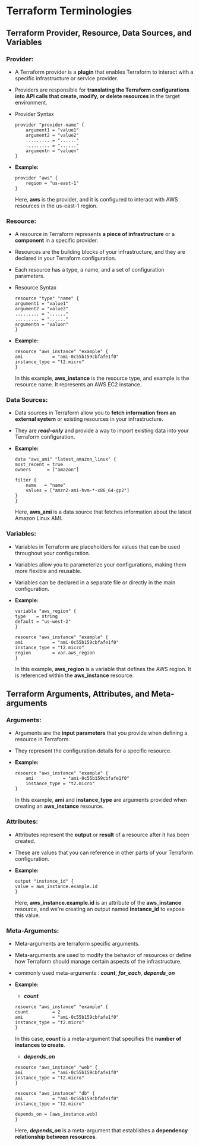 # Terraform Terminologies

## Terraform Provider, Resource, Data Sources, and Variables

### Provider:

- A Terraform provider is a **plugin** that enables Terraform to interact with a specific infrastructure or service provider. 

- Providers are responsible for **translating the Terraform configurations into API calls that create, modify, or delete resources** in the target environment.

- Provider Syntax
    ```hcl
    provider "provider-name" {
        argument1 = "value1"
        argument2 = "value2"
        ......... = "......"
        ......... = "......"
        argumentn = "valuen"
    }
    ```

- **Example:**
    ```hcl
    provider "aws" {
        region = "us-east-1"
    }
    ```
    Here, **aws** is the provider, and it is configured to interact with AWS resources in the us-east-1 region.

### Resource:
- A resource in Terraform represents **a piece of infrastructure** or a **component** in a specific provider. 

- Resources are the building blocks of your infrastructure, and they are declared in your Terraform configuration. 

- Each resource has a type, a name, and a set of configuration parameters.

- Resource Syntax
    ```hcl
    resource "type" "name" {
    argument1 = "value1"
    argument2 = "value2"
    ......... = "......"
    ......... = "......"
    argumentn = "valuen"
    }
    ```

- **Example:**
    ```hcl
    resource "aws_instance" "example" {
    ami           = "ami-0c55b159cbfafe1f0"
    instance_type = "t2.micro"
    }
    ```
    In this example, **aws_instance** is the resource type, and example is the resource name. It represents an AWS EC2 instance.

### Data Sources:
- Data sources in Terraform allow you to **fetch information from an external system** or existing resources in your infrastructure. 
- They are ***read-only*** and provide a way to import existing data into your Terraform configuration.

- **Example:**
    ```hcl
    data "aws_ami" "latest_amazon_linux" {
    most_recent = true
    owners      = ["amazon"]

    filter {
        name   = "name"
        values = ["amzn2-ami-hvm-*-x86_64-gp2"]
    }
    }

    ```
    Here, **aws_ami** is a data source that fetches information about the latest Amazon Linux AMI.

### Variables:

- Variables in Terraform are placeholders for values that can be used throughout your configuration. 
- Variables allow you to parameterize your configurations, making them more flexible and reusable.  
- Variables can be declared in a separate file or directly in the main configuration.

- **Example:**
    ```hcl
    variable "aws_region" {
    type    = string
    default = "us-west-2"
    }

    resource "aws_instance" "example" {
    ami           = "ami-0c55b159cbfafe1f0"
    instance_type = "t2.micro"
    region        = var.aws_region
    }
    ```
    In this example, **aws_region** is a variable that defines the AWS region. It is referenced within the **aws_instance** resource.

## Terraform Arguments, Attributes, and Meta-arguments

### Arguments:

- Arguments are the **input parameters** that you provide when defining a resource in Terraform. 
- They represent the configuration details for a specific resource.

- **Example:**
    ```hcl
    resource "aws_instance" "example" {
        ami           = "ami-0c55b159cbfafe1f0"
        instance_type = "t2.micro"
    }
    ```
    In this example, **ami** and **instance_type** are arguments provided when creating an **aws_instance** resource.

### Attributes:
- Attributes represent the **output** or **result** of a resource after it has been created. 
- These are values that you can reference in other parts of your Terraform configuration.

- **Example:**
    ```hcl
    output "instance_id" {
    value = aws_instance.example.id
    }
    ```
    Here, **aws_instance.example.id** is an attribute of the **aws_instance** resource, and we're creating an output named **instance_id** to expose this value.

### Meta-Arguments:

- Meta-arguments are terraform specific arguments.  
- Meta-arguments are used to modify the behavior of resources or define how Terraform should manage certain aspects of the infrastructure. 
- commonly used meta-arguments : ***count***, ***for_each***, ***depends_on***

- **Example:**
    - ***count***  

    ```hcl
    resource "aws_instance" "example" {
    count         = 2
    ami           = "ami-0c55b159cbfafe1f0"
    instance_type = "t2.micro"
    }
    ```
    In this case, ***count*** is a meta-argument that specifies the **number of instances to create**.

    - ***depends_on***  

    ```hcl
    resource "aws_instance" "web" {
    ami           = "ami-0c55b159cbfafe1f0"
    instance_type = "t2.micro"
    }

    resource "aws_instance" "db" {
    ami           = "ami-0c55b159cbfafe1f0"
    instance_type = "t2.micro"

    depends_on = [aws_instance.web]
    }
    ```
    Here, ***depends_on*** is a meta-argument that establishes a **dependency relationship between resources**.
